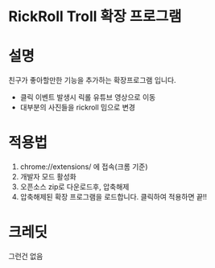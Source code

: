 # RickRoll Troll 확장 프로그램

# 설명

친구가 좋아할만한 기능을 추가하는 확장프로그램 입니다.

- 클릭 이벤트 발생시 릭롤 유튜브 영상으로 이동
- 대부분의 사진들을 rickroll 밈으로 변경

# 적용법

1. chrome://extensions/ 에 접속(크롬 기준)
2. 개발자 모드 활성화
3. 오픈소스 zip로 다운로드후, 압축해제
4. 압축해제된 확장 프로그램을 로드합니다. 클릭하여 적용하면 끝!!

# 크레딧

그런건 없음